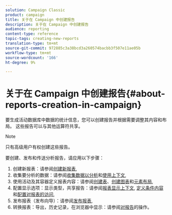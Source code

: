 ```yaml
---
solution: Campaign Classic
product: campaign
title: 关于在 Campaign 中创建报告
description: 关于在 Campaign 中创建报告
audience: reporting
content-type: reference
topic-tags: creating-new-reports
translation-type: tm+mt
source-git-commit: 972885c3a38bcd3a260574bacbb3f507e11ae05b
workflow-type: tm+mt
source-wordcount: '166'
ht-degree: 9%

---
```



# 关于在 Campaign 中创建报告{#about-reports-creation-in-campaign}

要生成活动数据库中数据的统计信息，您可以创建报告并根据需要调整其内容和布局。 这些报告可以与其他运算符共享。

>[!NOTE]
>
>只有高级用户有权创建这些报告。

要创建、发布和传送分析报告，请应用以下步骤：

1. 创建新报表：请参阅[创建新报表](../../reporting/using/creating-a-new-report.md),
1. 收集要分析的数据：请参阅[收集数据以分析](../../reporting/using/collecting-data-to-analyze.md)和[使用上下文](../../reporting/using/using-the-context.md),
1. 使用活动及其容器定义报表内容：请参阅[创建表](../../reporting/using/creating-a-table.md)、[创建图表](../../reporting/using/creating-a-chart.md)和[元素布局](../../reporting/using/element-layout.md),
1. 配置显示选项：显示类型，共享报告：请参阅[报表显示上下文](../../reporting/using/configuring-access-to-the-report.md#report-display-context), [定义条件内容](../../reporting/using/defining-a-conditional-content.md)和[配置对报表的访问](../../reporting/using/configuring-access-to-the-report.md),
1. 发布报表（发布向导）：请参阅[发布报表](../../reporting/using/configuring-access-to-the-report.md#publishing-the-report),
1. 转换报表：导出，历史记录，在浏览器中显示：请参阅[对报告](../../reporting/using/actions-on-reports.md)的操作。

